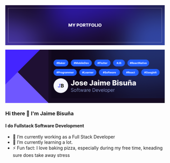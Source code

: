 <a href="https://bisunajaime.github.io" target="_blank">
  <img align="center" src="/footer.png" />
</a>
<p></p>
<a href="https://github.com/jose-bamboo/jose-bamboo">
  <img align="center" src="/coverpic.png" />
</a>

### Hi there 👋 I'm Jaime Bisuña
#### I do Fullstack Software Development

- 🔭 I’m currently working as a Full Stack Developer
- 🌱 I’m currently learning a lot.
- ⚡ Fun fact: I love baking pizza, especially during my free time, kneading sure does take away stress
<!--

**jose-bamboo/jose-bamboo** is a ✨ _special_ ✨ repository because its `README.md` (this file) appears on your GitHub profile.

Here are some ideas to get you started:

- 🔭 I’m currently working on ...
- 🌱 I’m currently learning ...
- 👯 I’m looking to collaborate on ...
- 🤔 I’m looking for help with ...
- 💬 Ask me about ...
- 📫 How to reach me: ...
- 😄 Pronouns: ...
- ⚡ Fun fact: ...
-->
